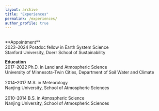 ```yaml
---
layout: archive
title: "Experiences"
permalink: /experiences/
author_profile: true
---
```


<br>
**Appointment**<br>
2022–2024 Postdoc fellow in Earth System Science<br>
Stanford University, Doerr School of Sustainability

**Education**<br>
2017–2022 Ph.D. in Land and Atmospheric Science<br>
University of Minnesota-Twin Cities, Department of Soil Water and Climate<br><br>
2014–2017 M.S. in Meteorology<br>
Nanjing University, School of Atmospheric Sciences<br><br>
2010–2014 B.S. in Atmospheric Science<br>
Nanjing University, School of Atmospheric Sciences
